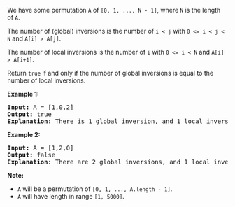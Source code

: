 We have some permutation `A` of `[0, 1, ..., N - 1]`, where `N` is the length of `A`.

The number of (global) inversions is the number of `i < j` with `0 <= i < j < N` and `A[i] > A[j]`.

The number of local inversions is the number of `i` with `0 <= i < N` and `A[i] > A[i+1]`.

Return `true` if and only if the number of global inversions is equal to the number of local inversions.

**Example 1:**
<pre>
<b>Input:</b> A = [1,0,2]
<b>Output:</b> true
<b>Explanation:</b> There is 1 global inversion, and 1 local inversion.
</pre>

**Example 2:**
<pre>
<b>Input:</b> A = [1,2,0]
<b>Output:</b> false
<b>Explanation:</b> There are 2 global inversions, and 1 local inversion.
</pre>

**Note:**

 - `A` will be a permutation of `[0, 1, ..., A.length - 1]`.
 - `A` will have length in range `[1, 5000]`.
